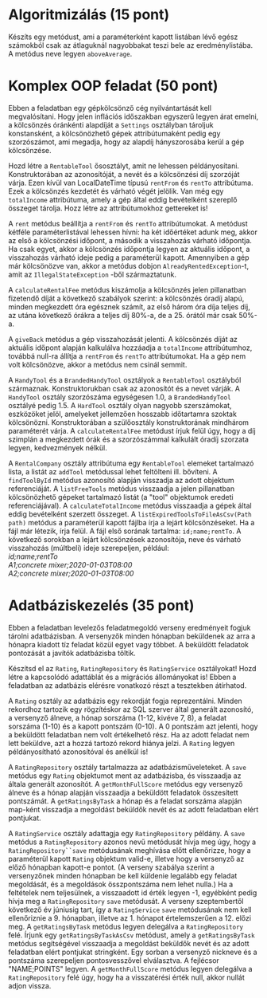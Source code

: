 # Algoritmizálás (15 pont)
Készíts egy metódust, ami a paraméterként kapott listában lévő egész számokból csak az átlaguknál nagyobbakat teszi
bele az eredménylistába. A metódus neve legyen `aboveAverage`.

# Komplex OOP feladat (50 pont)
Ebben a feladatban egy gépkölcsönző cég nyilvántartását kell megvalósítani. Hogy jelen inflációs időszakban egyszerű 
legyen árat emelni, a kölcsönzés óránkénti alapdíját a `Settings` osztályban tároljuk konstansként, a kölcsönözhető
gépek attribútumaként pedig egy szorzószámot, ami megadja, hogy az alapdíj hányszorosába kerül a gép kölcsönzése.

Hozd létre a `RentableTool` ősosztályt, amit ne lehessen példányosítani. Konstruktorában az azonosítóját, a nevét és a 
kölcsönzési díj szorzóját várja. Ezen kívül van LocalDateTime típusú `rentFrom` és `rentTo` attribútuma. Ezek a 
kölcsönzés kezdetét és várható végét jelölik. Van még egy `totalIncome` attribútuma, amely a gép által eddig
bevételként szereplő összeget tárolja. Hozz létre az attribútumokhoz gettereket is!

A `rent` metódus beállítja a `rentFrom` és `rentTo` attribútumokat. A metódust kétféle paraméterlistával lehessen hívni:
ha két időértéket adunk meg, akkor az első a kölcsönzési időpont, a második a visszahozás várható időpontja. Ha csak 
egyet, akkor a kölcsönzés időpontja legyen az aktuális időpont, a visszahozás várható ideje pedig a paraméterül kapott.
Amennyiben a gép már kölcsönözve van, akkor a metódus dobjon `AlreadyRentedException`-t, amit az `IllegalStateException`
-ből származtatunk.

A `calculateRentalFee` metódus kiszámolja a kölcsönzés jelen pillanatban fizetendő díját a következő szabályok szerint:
a kölcsönzés óradíj alapú, minden megkezdett óra egésznek számít,
az első három óra díja teljes díj,
az utána következő órákra a teljes díj 80%-a,
de a 25. órától már csak 50%-a.

A `giveBack` metódus a gép visszahozását jelenti. A kölcsönzés díját az aktuális időpont  alapján kalkulálva 
hozzáadja a `totalIncome` attribútumhoz, továbbá null-ra állítja a `rentFrom` és `rentTo` attribútumokat. Ha a gép nem 
volt kölcsönözve, akkor a metódus nem csinál semmit.

A `HandyTool` és a `BrandedHandyTool` osztályok a `RentableTool` osztályból származnak. Konstruktorukban csak az 
azonosítót és a nevet várják. A `HandyTool` osztály szorzószáma egységesen 1.0, a `BrandedHandyTool` osztályé
pedig 1.5. A `HardTool` osztály olyan nagyobb szerszámokat, eszközöket jelöl, amelyeket jellemzően hosszabb időtartamra
szoktak kölcsönözni. Konstruktorában a szülőosztály konstruktorának mindhárom paraméterét várja. A `calculateRentalFee`
metódust írjuk felül úgy, hogy a díj szimplán a megkezdett órák és a szorzószámmal kalkulált óradíj szorzata legyen, 
kedvezmények nélkül.

A `RentalCompany` osztály attribútuma egy `RentableTool` elemeket tartalmazó lista, a listát az `addTool` metódussal 
lehet feltölteni ill. bővíteni. A `findToolById` metódus azonosító alapján visszadja az adott objektum referenciáját. A
`listFreeTools` metódus visszaadja a jelen pillanatban kölcsönözhető gépeket tartalmazó listát (a "tool" objektumok 
eredeti referenciájával). A `calculateTotalIncome` metódus visszaadja a gépek által eddig bevételként szerzett összeget.
A `listExpiredToolsToFileAsCsv(Path path)` metódus a paraméterül kapott fájlba írja a lejárt kölcsönzéseket. Ha a fájl
már létezik, írja felül. A fájl első sorának tartalma: `id;name;rentTo`. A következő sorokban a lejárt kölcsönzések
azonosítója, neve és várható visszahozás (múltbeli) ideje szerepeljen, például:   
_id;name;rentTo_   
_A1;concrete mixer;2020-01-03T08:00_      
_A2;concrete mixer;2020-01-03T08:00_   


# Adatbáziskezelés (35 pont)
Ebben a feladatban levelezős feladatmegoldó verseny eredményeit fogjuk tárolni adatbázisban.
A versenyzők minden hónapban beküldenek az arra a hónapra kiadott tíz feladat közül egyet 
vagy többet. A beküldött feladatok pontozását a javítók adatbázisba töltik.

Készítsd el az `Rating`, `RatingRepository` és `RatingService` osztályokat! Hozd létre a kapcsolódó adattáblát 
és a migrációs állományokat is! Ebben a feladatban az adatbázis elérésre vonatkozó részt a tesztekben átírhatod.

A `Rating` osztály az adatbázis egy rekordját fogja reprezentálni. Minden rekordhoz tartozik egy rögzítéskor 
az SQL szerver által generált azonosító, a versenyző álneve, a hónap sorszáma (1-12, kivéve 7, 8), a feladat sorszáma 
(1-10) és a kapott pontszám (0-10). A 0 pontszám azt jelenti, hogy a beküldött feladatban nem volt értékelhető rész. 
Ha az adott feladat nem lett beküldve, azt a hozzá tartozó rekord hiánya jelzi. A `Rating` legyen példányosítható 
azonosítóval és anélkül is!

A `RatingRepository` osztály tartalmazza az adatbázisműveleteket. A `save` metódus egy `Rating` objektumot ment az 
adatbázisba, és visszaadja az általa generált azonosítót. A `getMonthFullScore` metódus egy versenyző álneve és a 
hónap alapján visszaadja a beküldött feladatok összesített pontszámát.
A `getRatingsByTask` a  hónap és a feladat sorszáma alapján map-ként visszadja a megoldást beküldők nevét és az 
adott feladatban elért pontjukat.

A `RatingService` osztály adattagja egy `RatingRepository` példány. A `save` metódus a `RatingRepository` azonos 
nevű metódusát hívja meg úgy, hogy a `RatingRepository``save` metódusának meghívása előtt ellenőrizze, hogy a paraméterül
kapott `Rating` objektum valid-e, illetve hogy a versenyző az előző hónapban kapott-e pontot. (A verseny szabálya szerint 
a versenyzőnek minden hónapban be kell küldenie legalább egy feladat megoldását, és a megoldások összpontszáma nem lehet 
nulla.) Ha a feltételek nem teljesülnek, a visszaadott id érték legyen -1, egyébként pedig hívja meg a `RatingRepository` 
`save` metódusát. A verseny szeptembertől következő év júniusig tart, így a `RatingService` `save` metódusának nem kell 
ellenőriznie a 9. hónapban, illetve az 1. hónapot értelemszerűen a 12. előzi meg.
A `getRatingsByTask` metódus legyen delegálva a `RatingRepository` felé.
Írjunk egy `getRatingsByTaskAsCsv` metódust, amely a `getRatingsByTask` metódus segítségével visszaadja a
megoldást beküldők nevét és az adott feladatban elért pontjukat stringként.  Egy sorban a versenyző nickneve és a 
pontszáma szerepeljen pontosvesszővel elválasztva. A fejlécsor "NAME;POINTS" legyen. 
A `getMonthFullScore` metódus legyen delegálva a `RatingRepository` felé úgy, hogy ha a visszatérési érték null, akkor
nullát adjon vissza.
